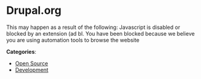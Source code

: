 # Drupal.org


This may happen as a result of the following: Javascript is disabled or blocked by an extension (ad bl. You have been blocked because we believe you are using automation tools to browse the website



**Categories**:
- [Open Source](https://github.com/apis-list/apis-list#open-source)
- [Development](https://github.com/apis-list/apis-list#development)





